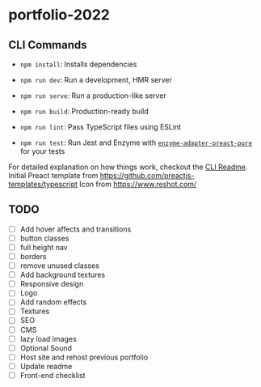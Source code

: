 # portfolio-2022

## CLI Commands
*   `npm install`: Installs dependencies

*   `npm run dev`: Run a development, HMR server

*   `npm run serve`: Run a production-like server

*   `npm run build`: Production-ready build

*   `npm run lint`: Pass TypeScript files using ESLint

*   `npm run test`: Run Jest and Enzyme with
    [`enzyme-adapter-preact-pure`](https://github.com/preactjs/enzyme-adapter-preact-pure) for
    your tests


For detailed explanation on how things work, checkout the [CLI Readme](https://github.com/developit/preact-cli/blob/master/README.md).
Initial Preact template from https://github.com/preactjs-templates/typescript
Icon from https://www.reshot.com/


## TODO

- [ ] Add hover affects and transitions
- [ ] button classes
- [ ] full height nav
- [ ] borders
- [ ] remove unused classes
- [ ] Add background textures
- [ ] Responsive design
- [ ] Logo
- [ ] Add random effects
- [ ] Textures
- [ ] SEO
- [ ] CMS
- [ ] lazy load images
- [ ] Optional Sound
- [ ] Host site and rehost previous portfolio
- [ ] Update readme
- [ ] Front-end checklist
